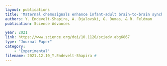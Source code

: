 ```yaml
---
layout: publications
title: 'Maternal chemosignals enhance infant-adult brain-to-brain synchrony'
authors: Y. Endevelt-Shapira, A. Djalovski, G. Dumas, & R. Feldman
publication: Science Advances

year: 2021
link: https://www.science.org/doi/10.1126/sciadv.abg6867
type: "Journal Paper"
category: 
    - "Experimental"
filename: 2021.12.10_Y.Endevelt-Shapira # 
---
```

